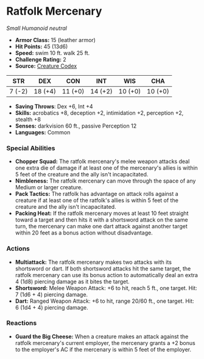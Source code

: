 # Ratfolk Mercenary

*Small* *Humanoid* *neutral*

- **Armor Class:** 15 (leather armor)
- **Hit Points:** 45 (13d6)
- **Speed:** swim 10 ft. walk 25 ft.
- **Challenge Rating:** 2
- **Source:** [Creature Codex](https://koboldpress.com/kpstore/product/creature-codex-for-5th-edition-dnd/)

| STR | DEX | CON | INT | WIS | CHA |
| --- | --- | --- | --- | --- | --- |
| 7 (-2) | 18 (+4) | 11 (+0) | 14 (+2) | 10 (+0) | 10 (+0) |

- **Saving Throws**: Dex +6, Int +4
- **Skills:** acrobatics +8, deception +2, intimidation +2, perception +2, stealth +8
- **Senses:** darkvision 60 ft., passive Perception 12
- **Languages:** Common
### Special Abilities
- **Chopper Squad:** The ratfolk mercenary's melee weapon attacks deal one extra die of damage if at least one of the mercenary's allies is within 5 feet of the creature and the ally isn't incapacitated.
- **Nimbleness:** The ratfolk mercenary can move through the space of any Medium or larger creature.
- **Pack Tactics:** The ratfolk has advantage on attack rolls against a creature if at least one of the ratfolk's allies is within 5 feet of the creature and the ally isn't incapacitated.
- **Packing Heat:** If the ratfolk mercenary moves at least 10 feet straight toward a target and then hits it with a shortsword attack on the same turn, the mercenary can make one dart attack against another target within 20 feet as a bonus action without disadvantage.
### Actions
- **Multiattack:** The ratfolk mercenary makes two attacks with its shortsword or dart. If both shortsword attacks hit the same target, the ratfolk mercenary can use its bonus action to automatically deal an extra 4 (1d8) piercing damage as it bites the target.
- **Shortsword:** Melee Weapon Attack: +6 to hit, reach 5 ft., one target. Hit: 7 (1d6 + 4) piercing damage.
- **Dart:** Ranged Weapon Attack: +6 to hit, range 20/60 ft., one target. Hit: 6 (1d4 + 4) piercing damage.
### Reactions
- **Guard the Big Cheese:** When a creature makes an attack against the ratfolk mercenary's current employer, the mercenary grants a +2 bonus to the employer's AC if the mercenary is within 5 feet of the employer.
